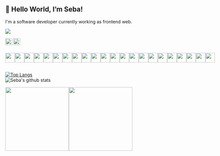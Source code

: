 ## 👋 Hello World, I’m Seba!
I'm a software developer currently working as frontend web.

![](https://komarev.com/ghpvc/?username=sebaromero&style=for-the-badge)

<a href="https://www.linkedin.com/in/romero-seba/">
<img align="left" alt="Sebastian Romero LinkedIn" width="22px" src="https://icongr.am/simple/linkedin.svg?size=128&color=70c8ff&colored=false" />
</a>
<a href="mailto:romeroseba95@gmail.com">
<img align="left" alt="Sebastian Romero Gmail" width="22px" src="https://icongr.am/simple/gmail.svg?size=128&color=70c8ff&colored=false" />
</a>

<br/>

## 
<div align="center">
  <div style="display: flex;">
    <img height="30" src="https://img.shields.io/badge/CSS3-1572B6?style=for-the-badge&logo=css3&logoColor=white">
    <img height="30" src="https://img.shields.io/badge/Chart.js-FF6384?style=for-the-badge&logo=chartdotjs&logoColor=white">
    <img height="30" src="https://img.shields.io/badge/eslint-3A33D1?style=for-the-badge&logo=eslint&logoColor=white">
    <img height="30" src="https://img.shields.io/badge/GIT-E44C30?style=for-the-badge&logo=git&logoColor=white">
    <img height="30" src="https://img.shields.io/badge/HTML5-E34F26?style=for-the-badge&logo=html5&logoColor=white">
    <img height="30" src="https://img.shields.io/badge/JavaScript-323330?style=for-the-badge&logo=javascript&logoColor=F7DF1E">
    <img height="30" src="https://img.shields.io/badge/Jest-C21325?style=for-the-badge&logo=jest&logoColor=white">
    <img height="30" src="https://img.shields.io/badge/Material%20UI-007FFF?style=for-the-badge&logo=mui&logoColor=white">
    <img height="30" src="https://img.shields.io/badge/next.js-000000?style=for-the-badge&logo=nextdotjs&logoColor=white">
    <img height="30" src="https://img.shields.io/badge/npm-CB3837?style=for-the-badge&logo=npm&logoColor=white">
    <img height="30" src="https://img.shields.io/badge/Postman-FF6C37?style=for-the-badge&logo=Postman&logoColor=white">
    <img height="30" src="https://img.shields.io/badge/prettier-1A2C34?style=for-the-badge&logo=prettier&logoColor=F7BA3E">
    <img height="30" src="https://img.shields.io/badge/React-20232A?style=for-the-badge&logo=react&logoColor=61DAFB">
    <img height="30" src="https://img.shields.io/badge/React_Router-CA4245?style=for-the-badge&logo=react-router&logoColor=white">
    <img height="30" src="https://img.shields.io/badge/Redux-593D88?style=for-the-badge&logo=redux&logoColor=white">
    <img height="30" src="https://img.shields.io/badge/Sass-CC6699?style=for-the-badge&logo=sass&logoColor=white">
    <img height="30" src="https://img.shields.io/badge/storybook-FF4785?style=for-the-badge&logo=storybook&logoColor=white">
    <img height="30" src="https://img.shields.io/badge/styled--components-DB7093?style=for-the-badge&logo=styled-components&logoColor=white">
    <img height="30" src="https://img.shields.io/badge/TypeScript-007ACC?style=for-the-badge&logo=typescript&logoColor=white">
    <img height="30" src="https://img.shields.io/badge/Ubuntu-E95420?style=for-the-badge&logo=ubuntu&logoColor=white">
    <img height="30" src="https://img.shields.io/badge/Vite-B73BFE?style=for-the-badge&logo=vite&logoColor=FFD62E">
    <img height="30" src="https://img.shields.io/badge/VSCode-0078D4?style=for-the-badge&logo=visual%20studio%20code&logoColor=white">
  </div>
</div>

##
[![Top Langs](https://github-readme-stats.vercel.app/api/top-langs/?username=sebaromero&layout=compact&theme=codeSTACKr&border_radius=0)](https://github.com/anuraghazra/github-readme-stats)
<br/>
![Seba's github stats](https://github-readme-stats.vercel.app/api?username=sebaromero&show_icons=true&theme=codeSTACKr&border_radius=0)

<div align="center">
  <div style="display: flex;">
    <img src="https://github-readme-stats.vercel.app/api/top-langs/?username=sebaromero&layout=compact&show_icons=true&theme=codeSTACKr&border_radius=0"   style="height: 200px" />
    <img src="https://github-readme-stats.vercel.app/api?username=sebaromero&show_icons=true&theme=codeSTACKr&border_radius=0" style="height: 200px" />
  </div>
</div>
